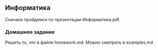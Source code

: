 ## Информатика

Сначала пройдемся по презентации Информатика.pdf

### Домашнее задание
Решить то, что в файле homework.md. Можно смотреть в examples.md